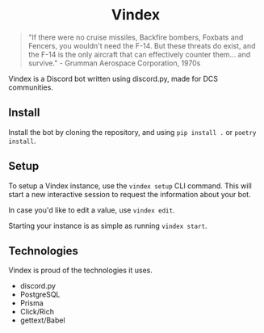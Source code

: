 <div align="center">
    <h1>Vindex</h1>
</div>

> "If there were no cruise missiles, Backfire bombers, Foxbats and Fencers, you wouldn't need the F-14. But these threats do exist, and the F-14 is the only aircraft that can effectively counter them... and survive." - Grumman Aerospace Corporation, 1970s

Vindex is a Discord bot written using discord.py, made for DCS communities.

## Install

Install the bot by cloning the repository, and using `pip install .` or `poetry install`.

## Setup

To setup a Vindex instance, use the `vindex setup` CLI command.
This will start a new interactive session to request the information about your bot.

In case you'd like to edit a value, use `vindex edit`.

Starting your instance is as simple as running `vindex start`.

## Technologies

Vindex is proud of the technologies it uses.

- discord.py
- PostgreSQL
- Prisma
- Click/Rich
- gettext/Babel
